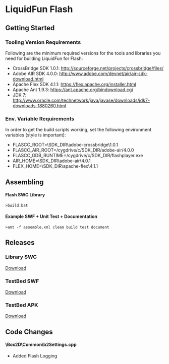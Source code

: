 LiquidFun Flash
===============

## Getting Started

### Tooling Version Requirements

Following are the minimum required versions for the tools and libraries you
need for building LiquidFun for Flash:

* CrossBridge SDK 1.0.1: http://sourceforge.net/projects/crossbridge/files/
* Adobe AIR SDK 4.0.0: http://www.adobe.com/devnet/air/air-sdk-download.html
* Apache Flex SDK 4.1.1: https://flex.apache.org/installer.html
* Apache Ant 1.9.3: https://ant.apache.org/bindownload.cgi
* JDK 7: http://www.oracle.com/technetwork/java/javase/downloads/jdk7-downloads-1880260.html

### Env. Variable Requirements

In order to get the build scripts working, set the following environment variables (style is important):

* FLASCC_ROOT=\SDK_DIR\adobe-crossbridge\1.0.1
* FLASCC_AIR_ROOT=/cygdrive/c/SDK_DIR/adobe-air/4.0.0
* FLASCC_GDB_RUNTIME=/cygdrive/c/SDK_DIR/flashplayer.exe
* AIR_HOME=\SDK_DIR\adobe-air\4.0.1
* FLEX_HOME=\SDK_DIR\apache-flex\4.1.1

## Assembling

#### Flash SWC Library 

    >build.bat

#### Example SWF + Unit Test + Documentation

    >ant -f assemble.xml clean build test document

## Releases

### Library SWC

[Download](https://dl.dropboxusercontent.com/u/1375050/LiquidFun.swc)

### TestBed SWF

[Download](https://dl.dropboxusercontent.com/u/1375050/TestBed.swf)

### TestBed APK

[Download](https://dl.dropboxusercontent.com/u/1375050/TestBed.apk)

## Code Changes

#### \Box2D\Common\b2Settings.cpp

* Added Flash Logging